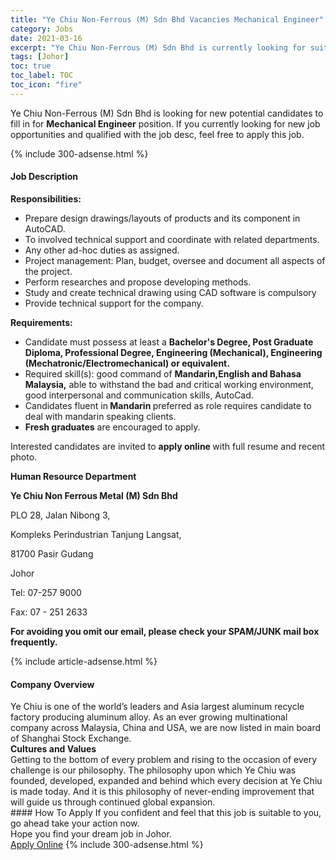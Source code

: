 ```yaml
---
title: "Ye Chiu Non-Ferrous (M) Sdn Bhd Vacancies Mechanical Engineer" 
category: Jobs 
date: 2021-03-16 
excerpt: "Ye Chiu Non-Ferrous (M) Sdn Bhd is currently looking for suitable person to fill in the Mechanical Engineer which based in Johor" 
tags: [Johor] 
toc: true 
toc_label: TOC 
toc_icon: "fire" 
--- 
```


<p>Ye Chiu Non-Ferrous (M) Sdn Bhd is looking for new potential candidates to fill in for <b>Mechanical Engineer</b> position. If you currently looking for new job opportunities and qualified with the job desc, feel free to apply this job.
</p>{% include 300-adsense.html %} 
<div><div><h4>Job Description</h4></div><div><div><span><div><p><strong>Responsibilities:</strong></p><ul><li>Prepare design drawings/layouts of products and its component in AutoCAD.</li><li>To involved technical support and coordinate with related departments.</li><li>Any other ad-hoc duties as assigned.</li><li>Project management: Plan, budget, oversee and document all aspects of the project.</li><li>Perform researches and propose developing methods.</li><li>Study and create technical drawing using CAD software is compulsory</li><li>Provide technical support for the company.</li></ul><p><strong>Requirements:</strong></p><ul><li>Candidate must possess at least a <strong>Bachelor's Degree, Post Graduate Diploma, Professional Degree, Engineering (Mechanical), Engineering (Mechatronic/Electromechanical) or equivalent.</strong></li><li>Required skill(s): good command of <strong>Mandarin,English and Bahasa Malaysia,</strong> able to withstand the bad and critical working environment, good interpersonal and communication skills, AutoCad.</li><li>Candidates fluent in<strong> Mandarin </strong>preferred as role requires candidate to deal with mandarin speaking clients.</li><li><strong>Fresh graduates</strong> are encouraged to apply.</li></ul><p>Interested candidates are invited to&#160;<strong>apply online&#160;</strong>with full resume&#160;and recent photo.</p><p><strong>Human Resource Department</strong></p><p><strong>Ye Chiu Non Ferrous Metal (M) Sdn Bhd</strong></p><p>PLO 28, Jalan Nibong 3,&#160;</p><p>Kompleks Perindustrian Tanjung Langsat,</p><p>81700 Pasir Gudang</p><p>Johor</p><p>Tel:&#160;07-257 9000</p><p>Fax: 07 - 251 2633</p><p><strong>For avoiding you omit our email, please check your SPAM/JUNK&#160;mail box frequently.</strong></p></div></span></div></div></div> 
{% include article-adsense.html %} 
<div><div><h4>Company Overview</h4></div><div><div><span><div><div>
<div>
<div>Ye Chiu is one of the world&#8217;s leaders and Asia largest aluminum recycle factory producing aluminum alloy. As an ever growing multinational company across Malaysia, China and USA, we are now listed in main board of Shanghai Stock Exchange.</div>
<div><strong>Cultures and Values</strong><br>
Getting to the bottom of every problem and rising to the occasion of every challenge is our philosophy. The philosophy upon which Ye Chiu was founded, developed, expanded and behind which every decision at Ye Chiu is made today. And it is this philosophy of never-ending improvement that will guide us through continued global expansion.</div>
</div>
</div></div></span></div></div></div> 
#### How To Apply 
If you confident and feel that this job is suitable to you, go ahead take your action now. <br/> 
Hope you find your dream job in Johor. <br/> 
<a href="https://www.jobstreet.com.my/en/job/mechanical-engineer-4508661?jobId=jobstreet-my-job-4508661&" class="btn btn--info" target="_blank" rel="nofollow noopenner">Apply Online</a> 
{% include 300-adsense.html %} 